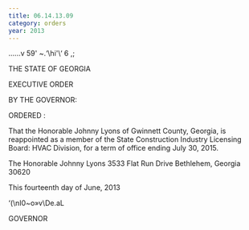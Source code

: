 ```yaml
---
title: 06.14.13.09
category: orders
year: 2013
---
```

    
 

......v 59'
~.‘\hi'\‘ 6 ,;

THE STATE OF GEORGIA

EXECUTIVE ORDER

  

BY THE GOVERNOR:

ORDERED :

That the Honorable Johnny Lyons of Gwinnett County, Georgia, is
reappointed as a member of the State Construction Industry
Licensing Board: HVAC Division, for a term of office ending July
30, 2015.

The Honorable Johnny Lyons
3533 Flat Run Drive
Bethlehem, Georgia 30620

This fourteenth day of June, 2013

‘(\nI0~o»v\De.aL

GOVERNOR

